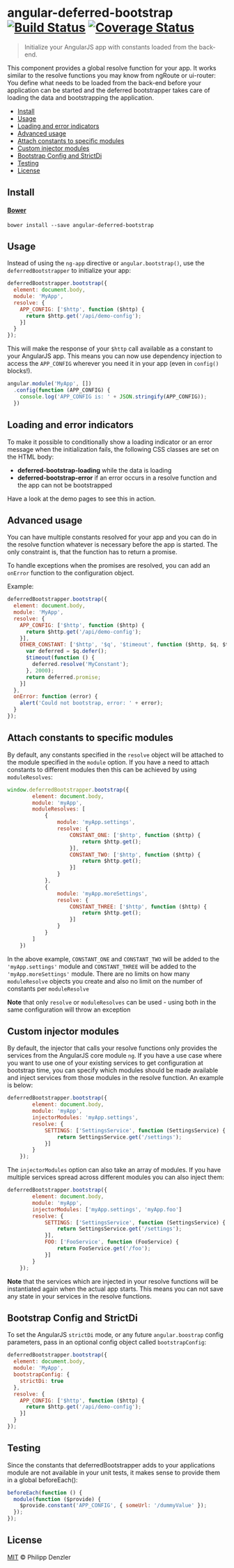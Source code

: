 # angular-deferred-bootstrap [![Build Status](https://travis-ci.org/philippd/angular-deferred-bootstrap.svg?branch=master)](https://travis-ci.org/philippd/angular-deferred-bootstrap) [![Coverage Status](https://img.shields.io/coveralls/philippd/angular-deferred-bootstrap.svg)](https://coveralls.io/r/philippd/angular-deferred-bootstrap?branch=master)

> Initialize your AngularJS app with constants loaded from the back-end.

This component provides a global resolve function for your app. It works similar to the resolve functions you may know from ngRoute or ui-router: You define what needs to be loaded from the back-end before your application can be started and the deferred bootstrapper takes care of loading the data and bootstrapping the application.

- [Install](#user-content-install)
- [Usage](#user-content-usage)
- [Loading and error indicators](#user-content-loading-and-error-indicators)
- [Advanced usage](#user-content-advanced-usage)
- [Attach constants to specific modules](#user-content-attach-constants-to-specific-modules)
- [Custom injector modules](#user-content-custom-injector-modules)
- [Bootstrap Config and StrictDi](#user-content-bootstrap-config-and-strictdi)
- [Testing](#user-content-testing)
- [License](#user-content-license)

## Install

#### [Bower](http://bower.io)

```
bower install --save angular-deferred-bootstrap
```

## Usage

Instead of using the ```ng-app``` directive or ```angular.bootstrap()```, use the ```deferredBootstrapper``` to initialize your app:
```js
deferredBootstrapper.bootstrap({
  element: document.body,
  module: 'MyApp',
  resolve: {
    APP_CONFIG: ['$http', function ($http) {
      return $http.get('/api/demo-config');
    }]
  }
});
```

This will make the response of your ```$http``` call available as a constant to your AngularJS app. This means you can now use dependency injection to access the ```APP_CONFIG``` wherever you need it in your app (even in ```config()``` blocks!).
```js
angular.module('MyApp', [])
  .config(function (APP_CONFIG) {
    console.log('APP_CONFIG is: ' + JSON.stringify(APP_CONFIG));
  })
```

## Loading and error indicators
To make it possible to conditionally show a loading indicator or an error message when the initialization fails, the following CSS classes are set on the HTML body:

* **deferred-bootstrap-loading** while the data is loading
* **deferred-bootstrap-error** if an error occurs in a resolve function and the app can not be bootstrapped

Have a look at the demo pages to see this in action.

## Advanced usage
You can have multiple constants resolved for your app and you can do in the resolve function whatever is necessary before the app is started. The only constraint is, that the function has to return a promise.

To handle exceptions when the promises are resolved, you can add an ```onError``` function to the configuration object.

Example:
```js
deferredBootstrapper.bootstrap({
  element: document.body,
  module: 'MyApp',
  resolve: {
    APP_CONFIG: ['$http', function ($http) {
      return $http.get('/api/demo-config');
    }],
    OTHER_CONSTANT: ['$http', '$q', '$timeout', function ($http, $q, $timeout) {
      var deferred = $q.defer();
      $timeout(function () {
        deferred.resolve('MyConstant');
      }, 2000);
      return deferred.promise;
    }]
  },
  onError: function (error) {
	alert('Could not bootstrap, error: ' + error);
  }
});
```

## Attach constants to specific modules
By default, any constants specified in the ```resolve``` object will be attached to the module specified in the ```module``` option. If you have a need to attach constants to different modules then this can be achieved by using  ```moduleResolves```:

```js
window.deferredBootstrapper.bootstrap({
        element: document.body,
        module: 'myApp',
        moduleResolves: [
            {
                module: 'myApp.settings',
                resolve: {
                    CONSTANT_ONE: ['$http', function ($http) {
                        return $http.get();
                    }],
                    CONSTANT_TWO: ['$http', function ($http) {
                        return $http.get();
                    }]
                }
            },
            {
                module: 'myApp.moreSettings',
                resolve: {
                    CONSTANT_THREE: ['$http', function ($http) {
                        return $http.get();
                    }]
                }
            }
        ]
    })
```

In the above example, ```CONSTANT_ONE``` and ```CONSTANT_TWO``` will be added to the ```'myApp.settings'``` module and ```CONSTANT_THREE``` will be added to the ```'myApp.moreSettings'``` module. There are no limits on how many ```moduleResolve``` objects you create and also no limit on the number of constants per ```moduleResolve```

**Note** that only ```resolve``` or ```moduleResolves``` can be used - using both in the same configuration will throw an exception

## Custom injector modules
By default, the injector that calls your resolve functions only provides the services from the AngularJS core module ```ng```. If you have a use case where you want to use one of your existing services to get configuration at bootstrap time, you can specify which modules should be made available and inject services from those modules in the resolve function. An example is below:

```js
deferredBootstrapper.bootstrap({
        element: document.body,
        module: 'myApp',
        injectorModules: 'myApp.settings',
        resolve: {
            SETTINGS: ['SettingsService', function (SettingsService) {
                return SettingsService.get('/settings');
            }]
        }
    });
```

The ```injectorModules``` option can also take an array of modules. If you have multiple services spread across different modules you can also inject them:

```js
deferredBootstrapper.bootstrap({
        element: document.body,
        module: 'myApp',
        injectorModules: ['myApp.settings', 'myApp.foo']
        resolve: {
            SETTINGS: ['SettingsService', function (SettingsService) {
                return SettingsService.get('/settings');
            }],
            FOO: ['FooService', function (FooService) {
                return FooService.get('/foo');
            }]
        }
    });
```

**Note** that the services which are injected in your resolve functions will be instantiated again when the actual app starts. This means you can not save any state in your services in the resolve functions.


## Bootstrap Config and StrictDi
To set the AngularJS ```strictDi``` mode, or any future ```angular.boostrap``` config parameters, pass in an optional config object called ```bootstrapConfig```:
```js
deferredBootstrapper.bootstrap({
  element: document.body,
  module: 'MyApp',
  bootstrapConfig: {
    strictDi: true
  },
  resolve: {
    APP_CONFIG: ['$http', function ($http) {
      return $http.get('/api/demo-config');
    }]
  }
});
```

## Testing
Since the constants that deferredBootstrapper adds to your applications module are not available in your unit tests, it makes sense to provide them in a global beforeEach():
```js
beforeEach(function () {
  module(function ($provide) {
    $provide.constant('APP_CONFIG', { someUrl: '/dummyValue' });
  });
});
```

## License

[MIT](http://opensource.org/licenses/MIT) © Philipp Denzler
